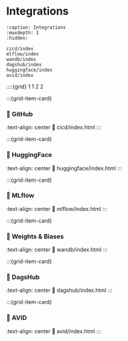 # Integrations
```{toctree}
:caption: Integrations
:maxdepth: 1
:hidden:

cicd/index
mlflow/index
wandb/index
dagshub/index
huggingface/index
avid/index
```

::::{grid} 1 1 2 2


:::{grid-item-card} <br/><h3>🐙️ GitHub</h3>
:text-align: center
:link: cicd/index.html
:::

:::{grid-item-card} <br/><h3>🤗 HuggingFace</h3>
:text-align: center
:link: huggingface/index.html
:::

:::{grid-item-card} <br/><h3>🏃 MLflow</h3>
:text-align: center
:link: mlflow/index.html
:::

:::{grid-item-card} <br/><h3>🐝 Weights & Biases</h3>
:text-align: center
:link: wandb/index.html
:::

:::{grid-item-card} <br/><h3>🐶 DagsHub</h3>
:text-align: center
:link: dagshub/index.html
:::

:::{grid-item-card} <br/><h3>📒 AVID</h3>
:text-align: center
:link: avid/index.html
:::
